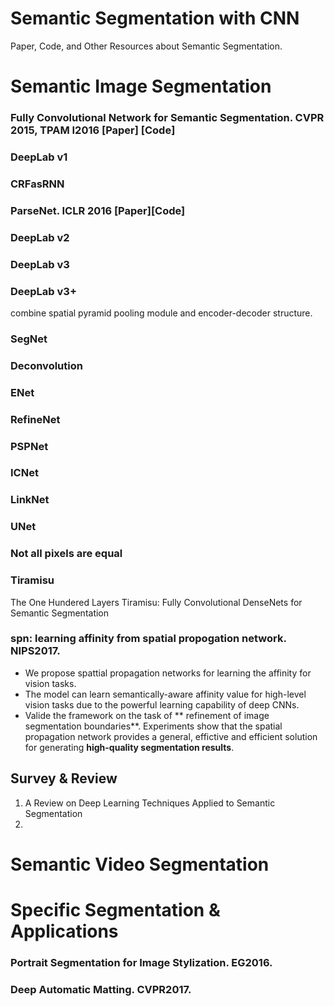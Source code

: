 Semantic Segmentation with CNN
=====================

Paper, Code, and Other Resources about Semantic Segmentation.
# Semantic Image Segmentation

### Fully Convolutional Network for Semantic Segmentation. CVPR 2015, TPAM I2016 [Paper] [Code] 
### DeepLab v1
### CRFasRNN
### ParseNet. ICLR 2016 [Paper][Code]
### DeepLab v2
### DeepLab v3
### DeepLab v3+
combine spatial pyramid pooling module and encoder-decoder structure. 
### SegNet
### Deconvolution
### ENet
### RefineNet
### PSPNet
### ICNet
### LinkNet
### UNet
### Not all pixels are equal
### Tiramisu
The One Hundered Layers Tiramisu: Fully Convolutional DenseNets for Semantic Segmentation
### spn: learning affinity from spatial propogation network. NIPS2017. 
* We propose spattial propagation networks for learning the affinity for vision tasks. 
* The model can learn semantically-aware affinity value for high-level vision tasks due to the powerful learning capability of deep CNNs. 
* Valide the framework on the task of ** refinement of image segmentation boundaries**. Experiments show that the spatial propagation network provides a general, effictive and efficient solution for generating **high-quality segmentation results**. 

## Survey & Review
1. A Review on Deep Learning Techniques Applied to Semantic Segmentation 
2. 

# Semantic Video Segmentation


# Specific Segmentation & Applications
### Portrait Segmentation for Image Stylization. EG2016.
### Deep Automatic Matting. CVPR2017.

